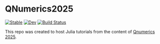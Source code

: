 # QNumerics2025

[![Stable](https://img.shields.io/badge/docs-stable-blue.svg)](https://jeffwack.github.io/JWackQNumerics2025.jl/stable/)
[![Dev](https://img.shields.io/badge/docs-dev-blue.svg)](https://jeffwack.github.io/JWackQNumerics2025.jl/dev/)
[![Build Status](https://github.com/jeffwack/JWackQNumerics2025.jl/actions/workflows/CI.yml/badge.svg?branch=main)](https://github.com/jeffwack/JWackQNumerics2025.jl/actions/workflows/CI.yml?query=branch%3Amain)

This repo was created to host Julia tutorials from the content of [Qnumerics
2025](qnumerics.org). 
